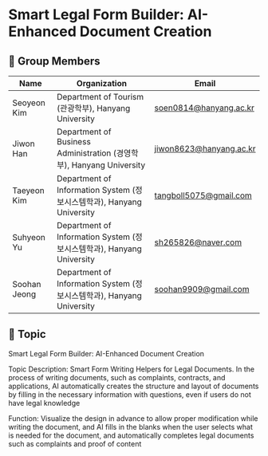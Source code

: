 # Smart Legal Form Builder: AI-Enhanced Document Creation


## 📢 Group Members

| Name          | Organization                                              | Email                        |
|---------------|-----------------------------------------------------------|------------------------------|
| Seoyeon Kim   | Department of Tourism (관광학부), Hanyang University       | soen0814@hanyang.ac.kr        |
| Jiwon Han     | Department of Business Administration (경영학부), Hanyang University | jiwon8623@hanyang.ac.kr       |
| Taeyeon Kim   | Department of Information System (정보시스템학과), Hanyang University | tangboll5075@gmail.com        |
| Suhyeon Yu     | Department of Information System (정보시스템학과), Hanyang University | sh265826@naver.com            |
| Soohan Jeong  | Department of Information System (정보시스템학과), Hanyang University | soohan9909@gmail.com          |



## 📖 Topic

Smart Legal Form Builder: AI-Enhanced Document Creation

Topic Description: Smart Form Writing Helpers for Legal Documents. In the process of writing documents, such as complaints, contracts, and applications, 
AI automatically creates the structure and layout of documents by filling in the necessary information with questions, even if users do not have legal knowledge

Function: Visualize the design in advance to allow proper modification while writing the document, and AI fills in the blanks when the user selects what is needed for the document,
and automatically completes legal documents such as complaints and proof of content
